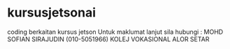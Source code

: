 # kursusjetsonai
coding berkaitan kursus jetson 
Untuk maklumat lanjut sila hubungi :
MOHD SOFIAN SIRAJUDIN (010-5051966)
KOLEJ VOKASIONAL ALOR SETAR
